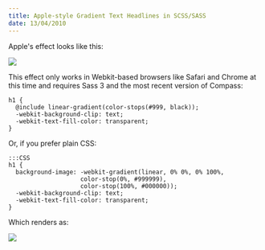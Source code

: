 ```yaml
--- 
title: Apple-style Gradient Text Headlines in SCSS/SASS
date: 13/04/2010
---
```


Apple's effect looks like this:

<img src="http://src.sencha.io/-30/http://dl.dropbox.com/u/102356/Screenshot.png" />

This effect only works in Webkit-based browsers like Safari and Chrome at this time and requires Sass 3 and the most recent version of Compass:

    h1 {
      @include linear-gradient(color-stops(#999, black));
      -webkit-background-clip: text;
      -webkit-text-fill-color: transparent;
    }

Or, if you prefer plain CSS:

    :::CSS
    h1 {
      background-image: -webkit-gradient(linear, 0% 0%, 0% 100%, 
                        color-stop(0%, #999999), 
                        color-stop(100%, #000000));
      -webkit-background-clip: text;
      -webkit-text-fill-color: transparent;
    }

Which renders as:

<img src="http://src.sencha.io/-30/http://dl.dropbox.com/u/102356/Screenshot-1.png" />
